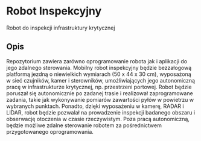 # Robot Inspekcyjny
Robot do inspekcji infrastruktury krytycznej
## Opis
Repozytorium zawiera zarówno oprogramowanie robota jak i aplikacji do jego zdalnego sterowania.
Mobilny robot inspekcyjny będzie bezzałogową platformą jezdną o niewielkich wymiarach (50 x 44 x 30 cm), wyposażoną w sieć czujników, kamer i sterowników, umożliwiających jego autonomiczną pracę w infrastrukturze krytycznej, np. przestrzeni portowej. Robot będzie poruszał się autonomicznie po zadanej trasie i realizował zaprogramowane zadania, takie jak wykonywanie pomiarów zawartości pyłów w powietrzu w wybranych punktach. Ponadto, dzięki wyposażeniu w kamerę, RADAR i LIDAR, robot będzie pozwalał na prowadzenie inspekcji badanego obszaru i obserwację otoczenia w czasie rzeczywistym. Poza pracą autonomiczną, będzie możliwe zdalne sterowanie robotem za pośrednictwem przygotowanego oprogramowania.
